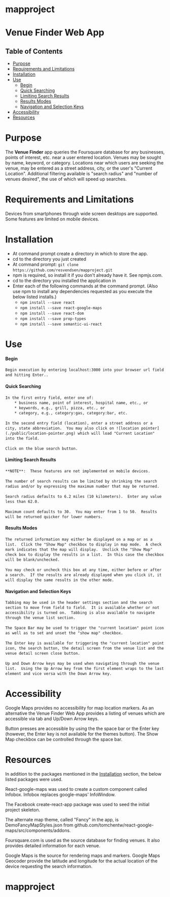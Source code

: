 # mapproject

# Venue Finder Web App

## Table of Contents

* [Purpose](#purpose)
* [Requirements and Limitations](#requirements-and-limitations)
* [Installation](#installation)
* [Use](#use)
  - [Begin](#begin)
  - [Quick Searching](#quick-searching)
  - [Limiting Search Results](#limiting-search-results)
  - [Results Modes](#results-modes)
  - [Navigation and Selection Keys](#navigation-and-selection-keys)
* [Accessibility](#accessibility)
* [Resources](#resources)



# Purpose

The **Venue Finder** app queries the Foursquare database for any businesses, points of interest, etc. near a user entered location.  Venues may be sought by name, keyword, or category.  Locations near which users are seeking the venue, may be entered as a street address, city, or the user's "Current Location".  Additional filtering available is "search radius" and "number of venues desired", the use of which will speed up searches.


# Requirements and Limitations

Devices from smartphones through wide screen desktops are supported.  Some features are limited on mobile devices.


# Installation

* At command prompt create a directory in which to store the app.
* cd to the directory you just created
* At command prompt: `git clone https://github.com/resvendsen/mapproject.git`
* npm is required, so install it if you don't already have it.  See npmjs.com.
* cd to the directory you installed the application in
* Enter each of the following commands at the command prompt.  (Also use npm to install any dependencies requested as you execute the below listed installs.)
  - `npm install --save react`
  - `npm install --save react-google-maps`
  - `npm install --save react-dom`
  - `npm install --save prop-types`
  - `npm install --save semantic-ui-react`


# Use

#### Begin
    Begin execution by entering localhost:3000 into your browser url field and hitting Enter..

#### Quick Searching
    In the first entry field, enter one of:
        * business name, point of interest, hospital name, etc., or
        * keywords, e.g., grill, pizza, etc., or
        * category, e.g., category:gas, category:bar, etc.

    In the second entry field (location), enter a street address or a city, state abbreviation.  You may also click on ![location pointer](./public/location-pointer.png) which will load "Current Location" into the field.

    Click on the blue search button.

#### Limiting Search Results
    **NOTE**:  These features are not implemented on mobile devices.

    The number of search results can be limited by shrinking the search radius and/or by expressing the maximum number that may be returned.

    Search radius defaults to 6.2 miles (10 kilometers).  Enter any value less than 62.0.

    Maximum count defaults to 30.  You may enter from 1 to 50.  Results will be returned quicker for lower numbers.

#### Results Modes
    The returned information may either be displayed on a map or as a list.  Click the "Show Map" checkbox to display in map mode.  A check mark indicates that the map will display.  Unclick the "Show Map" check box to display the results in a list.  In this case the checkbox will be blank/unchecked.

    You may check or uncheck this box at any time, either before or after a search.  If the results are already displayed when you click it, it will display the same results in the other mode.

#### Navigation and Selection Keys
    Tabbing may be used in the header settings section and the search section to move from field to field.  It is available whether or not accessibility is turned on.  Tabbing is also available to navigate through the venue list section.

    The Space Bar may be used to trigger the "current location" point icon as well as to set and unset the "show map" checkbox.

    The Enter key is available for triggering the "current location" point icon, the search button, the detail screen from the venue list and the venue detail screen close button.

    Up and Down Arrow keys may be used when navigating through the venue list.  Using the Up Arrow key from the first element wraps to the last element and vice versa with the Down Arrow key.


# Accessibility

Google Maps provides no accessibility for map location markers.  As an alternative the Venue Finder Web App provides a listing of venues which are accessible via tab and Up/Down Arrow keys.

Button presses are accessible by using the the space bar or the Enter key (however, the Enter key is not available for the themes button).  The Show Map checkbox can be controlled through the space bar.


# Resources

In addition to the packages mentioned in the [Installation](#installation) section, the below listed packages were used.

React-google-maps was used to create a custom component called Infobox.  Infobox replaces google-maps' InfoWindow.

The Facebook create-react-app package was used to seed the initial project skeleton.

The alternate map theme, called "Fancy" in the app, is DemoFancyMapStyles.json from github.com/tomchentw/react-google-maps/src/components/addons.

Foursquare.com is used as the source database for finding venues.  It also provides detailed information for each venue.

Google Maps is the source for rendering maps and markers.  Google Maps Geocoder provide the latitude and longitude for the actual location of the device requesting the search information.

# mapproject
